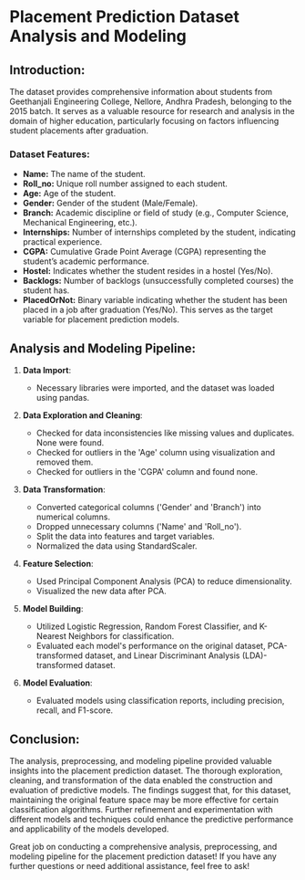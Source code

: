 # Placement Prediction Dataset Analysis and Modeling

## Introduction:

The dataset provides comprehensive information about students from Geethanjali Engineering College, Nellore, Andhra Pradesh, belonging to the 2015 batch. It serves as a valuable resource for research and analysis in the domain of higher education, particularly focusing on factors influencing student placements after graduation.

### Dataset Features:

- **Name:** The name of the student.
- **Roll_no:** Unique roll number assigned to each student.
- **Age:** Age of the student.
- **Gender:** Gender of the student (Male/Female).
- **Branch:** Academic discipline or field of study (e.g., Computer Science, Mechanical Engineering, etc.).
- **Internships:** Number of internships completed by the student, indicating practical experience.
- **CGPA:** Cumulative Grade Point Average (CGPA) representing the student’s academic performance.
- **Hostel:** Indicates whether the student resides in a hostel (Yes/No).
- **Backlogs:** Number of backlogs (unsuccessfully completed courses) the student has.
- **PlacedOrNot:** Binary variable indicating whether the student has been placed in a job after graduation (Yes/No). This serves as the target variable for placement prediction models.

## Analysis and Modeling Pipeline:

1. **Data Import**:
   - Necessary libraries were imported, and the dataset was loaded using pandas.

2. **Data Exploration and Cleaning**:
   - Checked for data inconsistencies like missing values and duplicates. None were found.
   - Checked for outliers in the 'Age' column using visualization and removed them.
   - Checked for outliers in the 'CGPA' column and found none.

3. **Data Transformation**:
   - Converted categorical columns ('Gender' and 'Branch') into numerical columns.
   - Dropped unnecessary columns ('Name' and 'Roll_no').
   - Split the data into features and target variables.
   - Normalized the data using StandardScaler.

4. **Feature Selection**:
   - Used Principal Component Analysis (PCA) to reduce dimensionality.
   - Visualized the new data after PCA.

5. **Model Building**:
   - Utilized Logistic Regression, Random Forest Classifier, and K-Nearest Neighbors for classification.
   - Evaluated each model's performance on the original dataset, PCA-transformed dataset, and Linear Discriminant Analysis (LDA)-transformed dataset.

6. **Model Evaluation**:
   - Evaluated models using classification reports, including precision, recall, and F1-score.

## Conclusion:

The analysis, preprocessing, and modeling pipeline provided valuable insights into the placement prediction dataset. The thorough exploration, cleaning, and transformation of the data enabled the construction and evaluation of predictive models. The findings suggest that, for this dataset, maintaining the original feature space may be more effective for certain classification algorithms. Further refinement and experimentation with different models and techniques could enhance the predictive performance and applicability of the models developed.

Great job on conducting a comprehensive analysis, preprocessing, and modeling pipeline for the placement prediction dataset! If you have any further questions or need additional assistance, feel free to ask!

